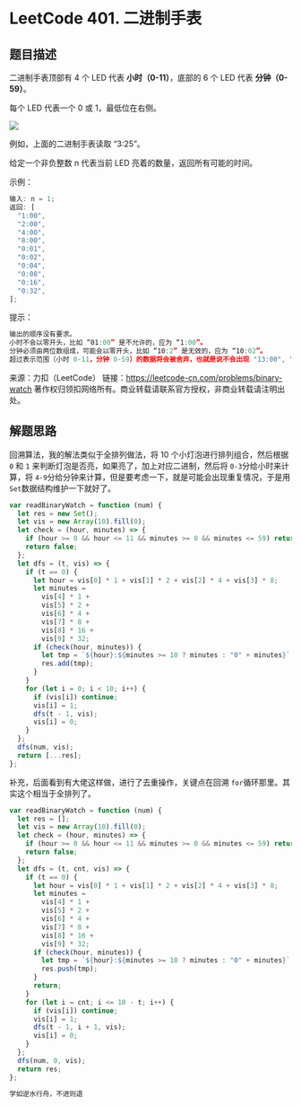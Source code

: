 # LeetCode 401. 二进制手表

## 题目描述

二进制手表顶部有 4 个 LED 代表 **小时（0-11）**，底部的 6 个 LED 代表 **分钟（0-59）**。

每个 LED 代表一个 0 或 1，最低位在右侧。

![](https://img-blog.csdnimg.cn/20200915161300632.png?x-oss-process=image/watermark,type_ZmFuZ3poZW5naGVpdGk,shadow_10,text_aHR0cHM6Ly9ibG9nLmNzZG4ubmV0L3dlaXhpbl80MjQyOTcxOA==,size_16,color_FFFFFF,t_70#pic_center)

例如，上面的二进制手表读取 “3:25”。

给定一个非负整数 n 代表当前 LED 亮着的数量，返回所有可能的时间。

示例：

```javascript
输入: n = 1;
返回: [
  "1:00",
  "2:00",
  "4:00",
  "8:00",
  "0:01",
  "0:02",
  "0:04",
  "0:08",
  "0:16",
  "0:32",
];
```

提示：

```javascript
输出的顺序没有要求。
小时不会以零开头，比如 “01:00” 是不允许的，应为 “1:00”。
分钟必须由两位数组成，可能会以零开头，比如 “10:2” 是无效的，应为 “10:02”。
超过表示范围（小时 0-11，分钟 0-59）的数据将会被舍弃，也就是说不会出现 "13:00", "0:61" 等时间。
```

来源：力扣（LeetCode）
链接：https://leetcode-cn.com/problems/binary-watch
著作权归领扣网络所有。商业转载请联系官方授权，非商业转载请注明出处。

## 解题思路

回溯算法，我的解法类似于全排列做法，将 10 个小灯泡进行排列组合，然后根据 `0` 和 `1` 来判断灯泡是否亮，如果亮了，加上对应二进制，然后将 `0-3`分给小时来计算，将 `4-9`分给分钟来计算，但是要考虑一下，就是可能会出现重复情况，于是用 `Set`数据结构维护一下就好了。

```javascript
var readBinaryWatch = function (num) {
  let res = new Set();
  let vis = new Array(10).fill(0);
  let check = (hour, minutes) => {
    if (hour >= 0 && hour <= 11 && minutes >= 0 && minutes <= 59) return true;
    return false;
  };
  let dfs = (t, vis) => {
    if (t == 0) {
      let hour = vis[0] * 1 + vis[1] * 2 + vis[2] * 4 + vis[3] * 8;
      let minutes =
        vis[4] * 1 +
        vis[5] * 2 +
        vis[6] * 4 +
        vis[7] * 8 +
        vis[8] * 16 +
        vis[9] * 32;
      if (check(hour, minutes)) {
        let tmp = `${hour}:${minutes >= 10 ? minutes : "0" + minutes}`;
        res.add(tmp);
      }
    }
    for (let i = 0; i < 10; i++) {
      if (vis[i]) continue;
      vis[i] = 1;
      dfs(t - 1, vis);
      vis[i] = 0;
    }
  };
  dfs(num, vis);
  return [...res];
};
```

补充，后面看到有大佬这样做，进行了去重操作，关键点在回溯 `for`循环那里。其实这个相当于全排列了。

```javascript
var readBinaryWatch = function (num) {
  let res = [];
  let vis = new Array(10).fill(0);
  let check = (hour, minutes) => {
    if (hour >= 0 && hour <= 11 && minutes >= 0 && minutes <= 59) return true;
    return false;
  };
  let dfs = (t, cnt, vis) => {
    if (t == 0) {
      let hour = vis[0] * 1 + vis[1] * 2 + vis[2] * 4 + vis[3] * 8;
      let minutes =
        vis[4] * 1 +
        vis[5] * 2 +
        vis[6] * 4 +
        vis[7] * 8 +
        vis[8] * 16 +
        vis[9] * 32;
      if (check(hour, minutes)) {
        let tmp = `${hour}:${minutes >= 10 ? minutes : "0" + minutes}`;
        res.push(tmp);
      }
      return;
    }
    for (let i = cnt; i <= 10 - t; i++) {
      if (vis[i]) continue;
      vis[i] = 1;
      dfs(t - 1, i + 1, vis);
      vis[i] = 0;
    }
  };
  dfs(num, 0, vis);
  return res;
};
```

```javascript
学如逆水行舟，不进则退
```

